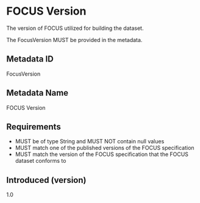 # FOCUS Version

The version of FOCUS utilized for building the dataset.

The FocusVersion MUST be provided in the metadata. 

## Metadata ID

FocusVersion

## Metadata Name

FOCUS Version

## Requirements
- MUST be of type String and MUST NOT contain null values
- MUST match one of the published versions of the FOCUS specification
- MUST match the version of the FOCUS specification that the FOCUS dataset conforms to

## Introduced (version)

1.0

